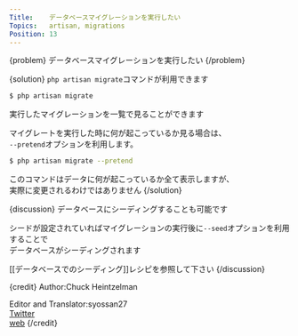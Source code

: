 ```yaml
---
Title:    データベースマイグレーションを実行したい
Topics:   artisan, migrations
Position: 13
---
```


{problem}
データベースマイグレーションを実行したい
{/problem}

{solution}
`php artisan migrate`コマンドが利用できます

```bash
$ php artisan migrate
```

実行したマイグレーションを一覧で見ることができます  

マイグレートを実行した時に何が起こっているか見る場合は、  
`--pretend`オプションを利用します。

```bash
$ php artisan migrate --pretend
```

このコマンドはデータに何が起こっているか全て表示しますが、  
実際に変更されるわけではありません
{/solution}

{discussion}
データベースにシーディングすることも可能です

シードが設定されていればマイグレーションの実行後に`--seed`オプションを利用することで  
データベースがシーディングされます

[[データベースでのシーディング]]レシピを参照して下さい
{/discussion}

{credit}
Author:Chuck Heintzelman

Editor and Translator:syossan27  
[Twitter](https://twitter.com/syossan27)  
[web](http://syossan.hateblo.jp)
{/credit}
